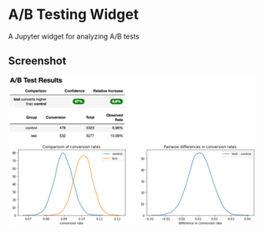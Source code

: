 # A/B Testing Widget

A Jupyter widget for analyzing A/B tests


## Screenshot

![screenshot](screenshot.png)
